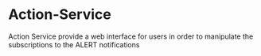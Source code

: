Action-Service
==============

Action Service provide a web interface for users in order to manipulate the subscriptions to the ALERT notifications